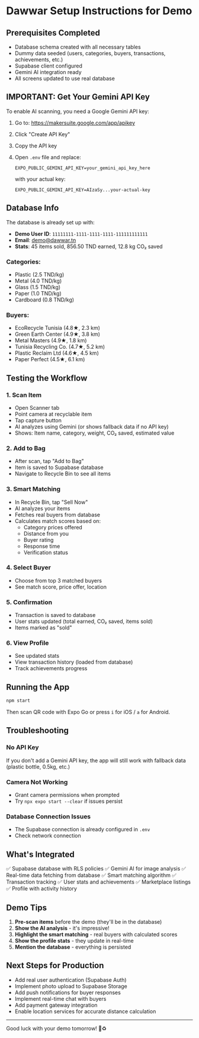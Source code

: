 # Dawwar Setup Instructions for Demo

## Prerequisites Completed

- Database schema created with all necessary tables
- Dummy data seeded (users, categories, buyers, transactions, achievements, etc.)
- Supabase client configured
- Gemini AI integration ready
- All screens updated to use real database

## IMPORTANT: Get Your Gemini API Key

To enable AI scanning, you need a Google Gemini API key:

1. Go to: https://makersuite.google.com/app/apikey
2. Click "Create API Key"
3. Copy the API key

4. Open `.env` file and replace:
   ```
   EXPO_PUBLIC_GEMINI_API_KEY=your_gemini_api_key_here
   ```
   with your actual key:
   ```
   EXPO_PUBLIC_GEMINI_API_KEY=AIzaSy...your-actual-key
   ```

## Database Info

The database is already set up with:

- **Demo User ID**: `11111111-1111-1111-1111-111111111111`
- **Email**: demo@dawwar.tn
- **Stats**: 45 items sold, 856.50 TND earned, 12.8 kg CO₂ saved

### Categories:
- Plastic (2.5 TND/kg)
- Metal (4.0 TND/kg)
- Glass (1.5 TND/kg)
- Paper (1.0 TND/kg)
- Cardboard (0.8 TND/kg)

### Buyers:
- EcoRecycle Tunisia (4.8★, 2.3 km)
- Green Earth Center (4.9★, 3.8 km)
- Metal Masters (4.9★, 1.8 km)
- Tunisia Recycling Co. (4.7★, 5.2 km)
- Plastic Reclaim Ltd (4.6★, 4.5 km)
- Paper Perfect (4.5★, 6.1 km)

## Testing the Workflow

### 1. Scan Item
- Open Scanner tab
- Point camera at recyclable item
- Tap capture button
- AI analyzes using Gemini (or shows fallback data if no API key)
- Shows: Item name, category, weight, CO₂ saved, estimated value

### 2. Add to Bag
- After scan, tap "Add to Bag"
- Item is saved to Supabase database
- Navigate to Recycle Bin to see all items

### 3. Smart Matching
- In Recycle Bin, tap "Sell Now"
- AI analyzes your items
- Fetches real buyers from database
- Calculates match scores based on:
  - Category prices offered
  - Distance from you
  - Buyer rating
  - Response time
  - Verification status

### 4. Select Buyer
- Choose from top 3 matched buyers
- See match score, price offer, location

### 5. Confirmation
- Transaction is saved to database
- User stats updated (total earned, CO₂ saved, items sold)
- Items marked as "sold"

### 6. View Profile
- See updated stats
- View transaction history (loaded from database)
- Track achievements progress

## Running the App

```bash
npm start
```

Then scan QR code with Expo Go or press `i` for iOS / `a` for Android.

## Troubleshooting

### No API Key
If you don't add a Gemini API key, the app will still work with fallback data (plastic bottle, 0.5kg, etc.)

### Camera Not Working
- Grant camera permissions when prompted
- Try `npx expo start --clear` if issues persist

### Database Connection Issues
- The Supabase connection is already configured in `.env`
- Check network connection

## What's Integrated

✅ Supabase database with RLS policies
✅ Gemini AI for image analysis
✅ Real-time data fetching from database
✅ Smart matching algorithm
✅ Transaction tracking
✅ User stats and achievements
✅ Marketplace listings
✅ Profile with activity history

## Demo Tips

1. **Pre-scan items** before the demo (they'll be in the database)
2. **Show the AI analysis** - it's impressive!
3. **Highlight the smart matching** - real buyers with calculated scores
4. **Show the profile stats** - they update in real-time
5. **Mention the database** - everything is persisted

## Next Steps for Production

- Add real user authentication (Supabase Auth)
- Implement photo upload to Supabase Storage
- Add push notifications for buyer responses
- Implement real-time chat with buyers
- Add payment gateway integration
- Enable location services for accurate distance calculation

---

Good luck with your demo tomorrow! 🚀♻️
